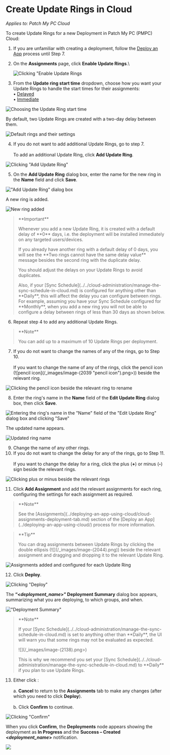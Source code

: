 # Create Update Rings in Cloud

_Applies to: Patch My PC Cloud_

To create Update Rings for a new Deployment in Patch My PC (PMPC) Cloud:

1. If you are unfamiliar with creating a deployment, follow the [Deploy an App](../deploying-an-app-using-cloud/) process until Step 7.
2.  On the **Assignments** page, click **Enable Update Rings**.\\

    ![Clicking "Enable Update Rings](/_images/image-(2110).png)
3. From the **Update ring start time** dropdown, choose how you want your Update Rings to handle the start times for their assignments:\
   • [Delayed](how-cloud-update-rings-are-created.md#delayed)\
   • [Immediate](how-cloud-update-rings-are-created.md#immediate)

![Choosing the Update Ring start time](/_images/image-(2582).png)

By default, two Update Rings are created with a two-day delay between them.

![Default rings and their settings](/_images/image-(2583).png)

4. If you do not want to add additional Update Rings, go to step 7.\
   \
   To add an additional Update Ring, click **Add Update Ring**.

![Clicking "Add Update Ring"](/_images/image-(2584).png)

5. On the **Add Update Ring** dialog box, enter the name for the new ring in the **Name** field and click **Save**.

!["Add Update Ring" dialog box](/_images/image-(2187).png)

A new ring is added.

![New ring added](/_images/image-(2585).png)

> \*\*Important\*\*
>
> Whenever you add a new Update Ring, it is created with a default delay of \*\*0\*\* days, i.e. the deployment will be installed immediately on any targeted users/devices.
>
> If you already have another ring with a default delay of 0 days, you will see the \*\*Two rings cannot have the same delay value\*\* message besides the second ring with the duplicate delay.
>
> You should adjust the delays on your Update Rings to avoid duplicates.
>
> Also, if your \[Sync Schedule]\(../../cloud-administration/manage-the-sync-schedule-in-cloud.md) is configured for anything other than \*\*Daily\*\*, this will affect the delay you can configure between rings. For example, assuming you have your Sync Schedule configured for \*\*Monthly\*\*, when you add a new ring you will not be able to configure a delay between rings of less than 30 days as shown below.

6. Repeat step 4 to add any additional Update Rings.

> \*\*Note\*\*
>
> You can add up to a maximum of 10 Update Rings per deployment.

7. If you do not want to change the names of any of the rings, go to Step 10.\
   \
   If you want to change the name of any of the rings, click the pencil icon (!\[pencil icon]\(/\_images/image-(2039 "pencil icon").png>)) beside the relevant ring.

![Clicking the pencil icon beside the relevant ring to rename](/_images/image-(2591).png)

8. Enter the ring's name in the **Name** field of the **Edit Update Ring** dialog box, then click **Save**.

![Entering the ring's name in the "Name" field of the "Edit Update Ring" dialog box and clicking "Save"](/_images/image-(2041).png)

The updated name appears.

![Updated ring name](/_images/image-(2592).png)

9. Change the name of any other rings.
10. If you do not want to change the delay for any of the rings, go to Step 11.\
    \
    If you want to change the delay for a ring, click the plus (**+**) or minus (**-**) sign beside the relevant rings.

![Clicking plus or minus beside the relevant rings](/_images/image-(2593).png)

11. Click **Add Assignment** and add the relevant assignments for each ring, configuring the settings for each assignment as required.

> \*\*Note\*\*
>
> See the \[Assignments]\(../deploying-an-app-using-cloud/cloud-assignments-deployment-tab.md) section of the \[Deploy an App]\(../deploying-an-app-using-cloud/) process for more information.

> \*\*Tip\*\*
>
> You can drag assignments between Update Rings by clicking the double ellipsis (!\[]\(/\_images/image-(2044).png)) beside the relevant assignment and dragging and dropping it to the relevant Update Ring.

![Assignments added and configured for each Update Ring](/_images/image-(2594).png)

12. Click **Deploy**.

![Clicking "Deploy"](/_images/image-(2595).png)

The **“<**_**deployment\_name**_**>” Deployment Summary** dialog box appears, summarizing what you are deploying, to which groups, and when.

!["Deployment Summary"](/_images/image-(2135).png)

> \*\*Note\*\*
>
> If your \[Sync Schedule]\(../../cloud-administration/manage-the-sync-schedule-in-cloud.md) is set to anything other than \*\*Daily\*\*, the UI will warn you that some rings may not be evaluated as expected.
>
> !\[]\(/\_images/image-(2138).png>)
>
> This is why we recommend you set your \[Sync Schedule]\(../../cloud-administration/manage-the-sync-schedule-in-cloud.md) to \*\*Daily\*\* if you plan to use Update Rings.

13. Either click :\
    \
    a. **Cancel** to return to the **Assignments** tab to make any changes (after which you need to click **Deploy**).\
    \
    b. Click **Confirm** to continue.

![Clicking "Confirm"](/_images/image-(2140).png)

When you click **Confirm**, the **Deployments** node appears showing the deployment as **In Progress** and the **Success – Created <**_**deployment\_name**_**>** notification.

![](/_images/image-(2142).png)